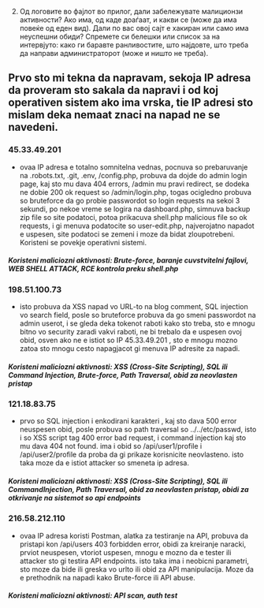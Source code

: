 2. Од логовите во фајлот во прилог, дали забележувате малиционзи активности? Ако има, од каде доаѓаат, и какви се (може да има повеќе од еден вид). Дали по вас овој сајт е хакиран или само има неуспешни обиди? Спремете си белешки или список за на интервјуто: како ги баравте ранливостите, што најдовте, што треба да направи администраторот (може и ништо не треба).

## Prvo sto mi tekna da napravam, sekoja IP adresa da proveram sto sakala da napravi i od koj operativen sistem ako ima vrska, tie IP adresi sto mislam deka nemaat znaci na napad ne se navedeni.

### 45.33.49.201
- ovaa IP adresa e totalno somnitelna vednas, pocnuva so prebaruvanje na .robots.txt, .git, .env, /config.php, probuva da dojde do admin login page, kaj sto mu dava 404 errors, /admin mu pravi redirect, se dodeka ne dobie 200 ok request so /admin/login.php, togas ocigledno probuva so bruteforce da go probie passwordot so login requests na sekoi 3 sekundi, po nekoe vreme se logira na dashboard.php, simnuva backup zip file so site podatoci, potoa prikacuva shell.php malicious file so ok requests, i gi menuva podatocite so user-edit.php, najverojatno napadot e uspesen, site podatoci se zemeni i moze da bidat zloupotrebeni. Koristeni se povekje operativni sistemi.
##### Koristeni maliciozni aktivnosti: Brute-force, baranje cuvstvitelni fajlovi, WEB SHELL ATTACK, RCE kontrola preku shell.php

### 198.51.100.73
- isto probuva da XSS napad vo URL-to na blog comment, SQL injection vo search field, posle so bruteforce probuva da go smeni passwordot na admin userot, i se gleda deka tokenot raboti kako sto treba, sto e mnogu bitno vo security zaradi vakvi raboti, ne bi trebalo da e uspesen ovoj obid, osven ako ne e istiot so IP 45.33.49.201 , sto e mnogu mozno zatoa sto mnogu cesto napagjacot gi menuva IP adresite za napadi.
##### Koristeni maliciozni aktivnosti: XSS (Cross-Site Scripting), SQL ili Command Injection, Brute-force, Path Traversal, obid za neovlasten pristap

### 121.18.83.75
- prvo so SQL injection i enkodirani karakteri , kaj sto dava 500 error neuspesen obid, posle probuva so path traversal so ../../etc/passwd, isto i so XSS script tag 400 error bad request, i command injection kaj sto mu dava 404 not found. ima i obid so /api/user1/profile i /api/user2/profile da proba da gi prikaze korisnicite neovlasteno. isto taka moze da e istiot attacker so smeneta ip adresa.
##### Koristeni maliciozni aktivnosti: XSS (Cross-Site Scripting), SQL ili CommandInjection, Path Traversal, obid za neovlasten pristap, obidi za otkrivanje na sistemot so api endpoints

### 216.58.212.110
- ovaa IP adresa koristi Postman, alatka za testiranje na API, probuva da pristapi kon /api/users 403 forbidden error, obidi za kreiranje naracki, prviot neuspesen, vtoriot uspesen, mnogu e mozno da e tester ili attacker sto gi testira API endpoints. isto taka ima i neobicni parametri, sto moze da bide ili greska vo urlto ili obid za API manipulacija. Moze da e prethodnik na napadi kako Brute-force ili API abuse.
##### Koristeni maliciozni aktivnosti: API scan, auth test
